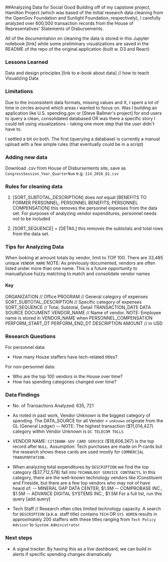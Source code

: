 ##Analyzing Data for Social Good
Building off of my capstone project, Hamilton Project (which was based of the initial research data cleaning from the OpenGov Foundation and Sunlight Foundation, respectively), I carefully analyzed over 600,000 transaction records from the House of Representatives' Statements of Disbursements.

All of the documentation on cleaning the data is stored in this Jupyter notebook [link] while some preliminary visualizations are saved in the README of the repo of the original application (built w. D3 and React)

### Lessons Learned
Data and design principles [link to e-book about data] // how to teach Visualizing Data

### Limitations
Due to the inconsistent data formats, missing values and X, I spent a lot of time in circles around which areas i wanted to focus on. Was I building an application like U.S. spending.gov or [Steve Ballmer's project] for end users to query a clean, consolidated databased OR was there a specific story I could tell using visualizations - taking one more step that the user didn't have to.

I settled a bit on both. The first (querying a database) is currently a manual upload with a few simple rules (that eventually could be in a script)


### Adding new data
Download .csv from House of Disbursements site, save as `CongressSession_Year_QuarterNum` e.g. `114_2016_Q1.csv`

### Rules for cleaning data
1) [SORT_SUBTOTAL_DESCRIPTION] does *not* equal [BENEFITS TO FORMER PERSONNEL; PERSONNEL BENEFITS; PERSONNEL COMPENSATION] this removes the personnel expenses from the data set. For purposes of analyzing vendor expenditures, personnel needs not to be included

2) [SORT_SEQUENCE] = [DETAIL] this removes the subtotals and total rows from the data set.

### Tips for Analyzing Data
When looking at amount totals by vendor, limit to TOP 100. There are 33,485 unique `VENDOR_NAME` NOTE: As previously documented, vendors are often listed under more than one name. This is a future opportunity to manually/use fuzzy matching to match and consolidate vendor names


#### Key
ORGANIZATION // Office
PROGRAM // General category of expenses
SORT_SUBTOTAL_DESCRIPTION // Specific category of expenses
SORT_SEQUENCE // Total, Subtotal, Detail
TRANSACTION_DATE
DATA SOURCE
DOCUMENT
VENDOR_NAME // Name of vendor. NOTE: Employee name is stored in VENDOR_NAME when PERSONNEL_COMPENSATION
PERFORM_START_DT
PERFORM_END_DT
DESCRIPTION
AMOUNT // in USD

### Research Questions

For personnel data:
- How many House staffers have tech-related titles?

For non-personnel data:
- Who are the top 100 vendors in the House over time?
- How has spending categories changed over time?

### Data Findings
- No. of Transactions Analyzed: 635, 721

- As noted in past work, Vendor Unknown is the biggest category of spending. The DATA_SOURCE for all Vendor = `unknown` originate from the GL (General Ledger)
-- NOTE: The highest transaction ($11,014,427) category within Vendor Unknown is `DC TELECOM TOLLS`

- VENDOR NAME: `CITIBANK GOV CARD SERVICE` ($18,606,367) is the top record after `NULL`. Assumption: Tech purchases are made on P-cards but the research shows these cards are used mostly for `COMMERCIAL TRANSPORTATION`.

- When analyzing total expenditures by `DESCRIPTION` we find the top category ($37,712,578) fall into `TECHNOLOGY SERVICE CONTRACTS`. In this category, there are the well-known technology vendors like IConstituent and Fireside, but there are a few top vendors who may not of have heard of:
-- MINERAL GAP DATA CENTER, $1.9M
-- COMPROBASE INC., $1.5M
-- ADVANCE DIGITAL SYSTEMS INC., $1.5M
For a full list, run this query [add query]

- Tech Staff // Research often cites limited technology capacity. A search for `DESCRIPTION` (a.k.a. staff title) contains `TECH` OR `SYS ADMIN` results in approximately 200 staffers with these titles ranging from `Tech Policy Advisor` to `System Administrator`


### Next steps
- A signal tracker. By having this as a live dashboard, we can build in alerts if specific spending changes dramatically
